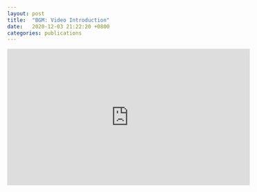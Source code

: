 ```yaml
---
layout: post
title:  "BGM: Video Introduction"
date:   2020-12-03 21:22:20 +0800
categories: publications
---
```


<!--
 * @Author: Conghao Wong
 * @Date: 2020-12-03 21:22:20
 * @LastEditors: Conghao Wong
 * @LastEditTime: 2020-12-03 21:26:15
 * @Description: file content
-->

<iframe width="560" height="315" src="https://www.youtube-nocookie.com/embed/NK0e181Cgy0" frameborder="0" allow="accelerometer; autoplay; clipboard-write; encrypted-media; gyroscope; picture-in-picture" allowfullscreen></iframe>